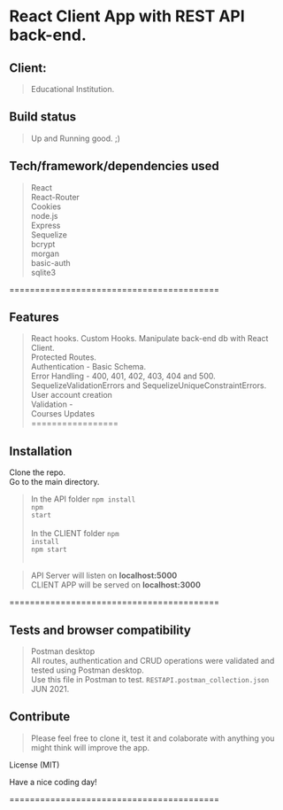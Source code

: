 # React Client App with REST API back-end.

## Client: 
> Educational Institution.


## Build status
> Up and Running good. ;)

## Tech/framework/dependencies used
> React<br>
> React-Router<br>
> Cookies<br>
> node.js<br>
> Express<br>
> Sequelize<br>
> bcrypt<br>
> morgan<br>
> basic-auth<br>
> sqlite3<br>

=========================================

## Features
> React hooks.
> Custom Hooks.
> Manipulate back-end db with React Client.<br>
> Protected Routes.<br>
> Authentication - Basic Schema.<br>
> Error Handling - 400, 401, 402, 403, 404 and 500. SequelizeValidationErrors and SequelizeUniqueConstraintErrors.<br>
> User account creation<br>
> Validation - <br>
> Courses Updates<br>
=================

## Installation
Clone the repo.<br> 
Go to the main directory.<br>
> In the API folder <code>npm install</code><br><code>npm start</code><br><br>
> In the CLIENT folder <code>npm install</code><br><code>npm start</code><br><br>

> API Server will listen on <strong>localhost:5000</strong><br>
> CLIENT APP will be served on <strong>localhost:3000</strong><br>

=========================================

## Tests and browser compatibility
> Postman desktop<br>
All routes, authentication and CRUD operations were validated and tested using Postman desktop. <br>
Use this file in Postman to test. <code>RESTAPI.postman_collection.json</code><br>
JUN 2021.

## Contribute
> Please feel free to clone it, test it and colaborate with anything you might think will improve the app.


License (MIT)

Have a nice coding day!

=========================================
